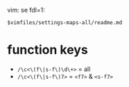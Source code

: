 vim: se fdl=1:

    $vimfiles/settings-maps-all/readme.md

# function keys
- `/\c<\(f\|s-f\)\d\+>` = all
- `/\c<\(f\|s-f\)7>` = `<f7>` & `<s-f7>`


